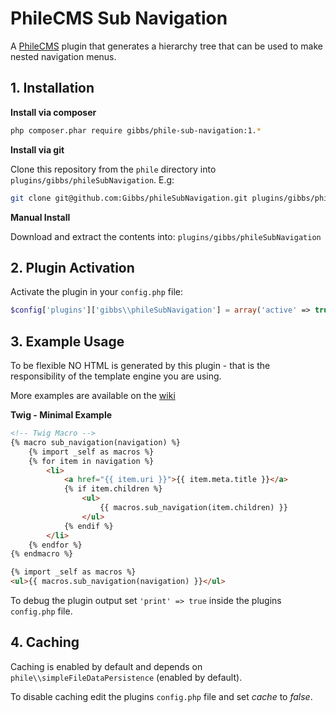 PhileCMS Sub Navigation
=======================

A [PhileCMS](https://github.com/PhileCMS/Phile) plugin that generates a
hierarchy tree that can be used to make nested navigation menus.

## 1. Installation

**Install via composer**

```bash
php composer.phar require gibbs/phile-sub-navigation:1.*
```

**Install via git**

Clone this repository from the ```phile``` directory into 
```plugins/gibbs/phileSubNavigation```. E.g:

```bash
git clone git@github.com:Gibbs/phileSubNavigation.git plugins/gibbs/phileSubNavigation
```

**Manual Install**

Download and extract the contents into: ```plugins/gibbs/phileSubNavigation```

## 2. Plugin Activation

Activate the plugin in your ```config.php``` file:

```php
$config['plugins']['gibbs\\phileSubNavigation'] = array('active' => true);
```

## 3. Example Usage

To be flexible NO HTML is generated by this plugin - that is the responsibility 
of the template engine you are using.

More examples are available on the 
[wiki](https://github.com/Gibbs/phileSubNavigation/wiki)

**Twig - Minimal Example**

~~~html
<!-- Twig Macro -->
{% macro sub_navigation(navigation) %}
	{% import _self as macros %}
	{% for item in navigation %}
		<li>
			<a href="{{ item.uri }}">{{ item.meta.title }}</a>
			{% if item.children %}
				<ul>
					{{ macros.sub_navigation(item.children) }}
				</ul>
			{% endif %}
		</li>
	{% endfor %}
{% endmacro %}

{% import _self as macros %}
<ul>{{ macros.sub_navigation(navigation) }}</ul>
~~~


To debug the plugin output set ```'print' => true``` inside the plugins ```config.php```
file.

## 4. Caching

Caching is enabled by default and depends on ```phile\\simpleFileDataPersistence```
 (enabled by default).

To disable caching edit the plugins ```config.php``` file and set *cache* to 
*false*.
